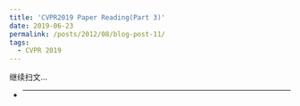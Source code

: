 ```yaml
---
title: 'CVPR2019 Paper Reading(Part 3)'
date: 2019-06-23
permalink: /posts/2012/08/blog-post-11/
tags:
  - CVPR 2019
---
```


继续扫文...

+ ****
